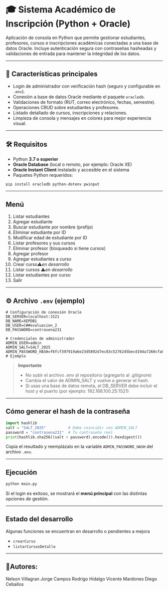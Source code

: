 # 🎓 Sistema Académico de Inscripción (Python + Oracle)

Aplicación de consola en Python que permite gestionar estudiantes, profesores, cursos e inscripciones académicas conectadas a una base de datos Oracle. Incluye autenticación segura con contraseñas hasheadas y validaciones de entrada para mantener la integridad de los datos.

---

## 🧩 Características principales
- Login de administrador con verificación hash (seguro y configurable en `.env`).
- Conexión a base de datos Oracle mediante el paquete `oracledb`.
- Validaciones de formato (RUT, correo electrónico, fechas, semestre).
- Operaciones CRUD sobre estudiantes y profesores.
- Listado detallado de cursos, inscripciones y relaciones.
- Limpieza de consola y mensajes en colores para mejor experiencia visual.

---

## 🛠 Requisitos
- Python **3.7 o superior**
- **Oracle Database** (local o remoto, por ejemplo: Oracle XE)
- **Oracle Instant Client** instalado y accesible en el sistema
- Paquetes Python requeridos:

```bash
pip install oracledb python-dotenv pwinput
```

---
## Menú
1. Listar estudiantes
2. Agregar estudiante
3. Buscar estudiante por nombre (prefijo)
4. Eliminar estudiante por ID
5. Modificar edad de estudiante por ID
6. Listar profesores y sus cursos
7. Eliminar profesor (bloqueado si tiene cursos)
8. Agregar profesor
9. Agregar estudiantes a curso
10. Crear curso⚠️*en desarrollo*
11. Listar cursos ⚠️*en desarrollo*
12. Listar estudiantes por curso 
13. Salir

---

## ⚙️ Archivo `.env` (ejemplo)

```env
# Configuración de conexión Oracle
DB_SERVER=localhost:1521
DB_NAME=XEPDB1
DB_USER=C##evaluacion_2
DB_PASSWORD=contrasena231

# Credenciales de administrador
ADMIN_USER=admin
ADMIN_SALT=S4LT_2025
ADMIN_PASSWORD_HASH=f6fcf397919a6e23d5892d7ec83c5276245becd194a7260cfa060999a2cf7489  # Ejemplo
```
> **Importante**
>- No subir el archivo .env al repositorio (agregarlo al .gitignore)
>- Cambia el valor de ADMIN_SALT y vuelve a generar el hash.
>- Si usas una base de datos remota, el DB_SERVER debe incluir el host y el puerto (por ejemplo: 192.168.100.25:1521)

---

## Cómo generar el hash de la contraseña
```python
import hashlib
salt = "S4LT_2025"          # Debe coincidir con ADMIN_SALT
password = "contrasena231"  # Tu contraseña real
print(hashlib.sha256((salt + password).encode()).hexdigest())
```

Copia el resultado y reemplázalo en la variable `ADMIN_PASSWORD_HASH` del archivo `.env`.

---

## Ejecución
```bash
python main.py
```
Si el login es exitoso, se mostrará el **menú principal** con las distintas opciones de gestión.

---

## Estado del desarrollo
Algunas funciones se encuentran en desarrollo o pendientes a mejora
- `crearCurso`
- `listarCursosDetalle`

---

## 👤Autores:
Nelson Villagran 
Jorge Campos 
Rodrigo Hidalgo 
Vicente Mardones 
Diego Ceballos